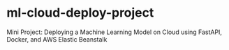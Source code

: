 # ml-cloud-deploy-project
Mini Project: Deploying a Machine Learning Model on Cloud using FastAPI, Docker, and AWS Elastic Beanstalk
